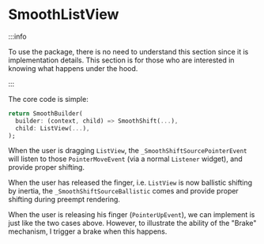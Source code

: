 # SmoothListView

:::info

To use the package, there is no need to understand this section since it is implementation details. This section is for those who are interested in knowing what happens under the hood.

:::

The core code is simple:

```dart
return SmoothBuilder(
  builder: (context, child) => SmoothShift(...),
  child: ListView(...),
);
```

When the user is dragging `ListView`, the `_SmoothShiftSourcePointerEvent` will listen to those `PointerMoveEvent` (via a normal `Listener` widget), and provide proper shifting.

When the user has released the finger, i.e. `ListView` is now ballistic shifting by inertia, the `_SmoothShiftSourceBallistic` comes and provide proper shifting during preempt rendering.

When the user is releasing his finger (`PointerUpEvent`), we can implement is just like the two cases above. However, to illustrate the ability of the "Brake" mechanism, I trigger a brake when this happens.
